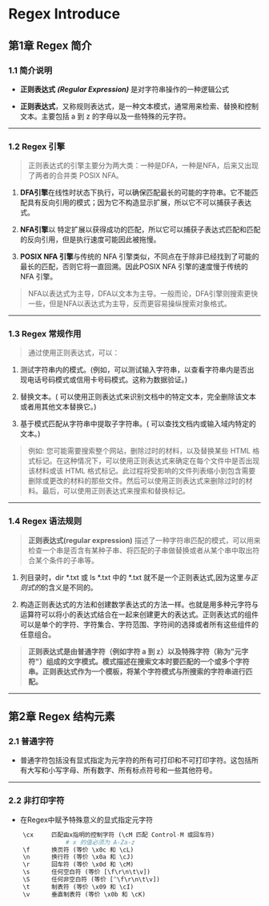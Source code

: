 # Regex Introduce

## 第1章 Regex 简介

### 1.1 简介说明

- **正则表达式** ***(Regular Expression)*** 是对字符串操作的一种逻辑公式

- **正则表达式**，又称规则表达式，是一种文本模式，通常用来检索、替换和控制文本。主要包括 a 到 z 的字母以及一些特殊的元字符。 

---
### 1.2 Regex 引擎

> 正则表达式的引擎主要分为两大类：一种是DFA，一种是NFA，后来又出现了两者的合并类 POSIX NFA。

1.  **DFA引擎**在线性时状态下执行，可以确保匹配最长的可能的字符串。它不能匹配具有反向引用的模式；因为它不构造显示扩展，所以它不可以捕获子表达式。

2.  **NFA引擎**以 特定扩展以获得成功的匹配，所以它可以捕获子表达式匹配和匹配的反向引用，但是执行速度可能因此被拖慢。

3.  **POSIX NFA 引擎**与传统的 NFA 引擎类似，不同点在于除非已经找到了可能的最长的匹配，否则它将一直回溯。因此POSIX NFA 引擎的速度慢于传统的 NFA 引擎。

> NFA以表达式为主导，DFA以文本为主导。一般而论，DFA引擎则搜索更快一些，但是NFA以表达式为主导，反而更容易操纵搜索对象格式。

---
### 1.3 Regex 常规作用

> 通过使用正则表达式，可以：

1. 测试字符串内的模式。(例如，可以测试输入字符串，以查看字符串内是否出现电话号码模式或信用卡号码模式。这称为数据验证。)

2. 替换文本。( 可以使用正则表达式来识别文档中的特定文本，完全删除该文本或者用其他文本替换它。)

3. 基于模式匹配从字符串中提取子字符串。( 可以查找文档内或输入域内特定的文本。)

>  例如:  您可能需要搜索整个网站，删除过时的材料，以及替换某些 HTML 格式标记。在这种情况下，可以使用正则表达式来确定在每个文件中是否出现该材料或该 HTML 格式标记。此过程将受影响的文件列表缩小到包含需要删除或更改的材料的那些文件。然后可以使用正则表达式来删除过时的材料。最后，可以使用正则表达式来搜索和替换标记。

---
### 1.4 Regex 语法规则

> <strong>正则表达式(regular expression)</strong> 描述了一种字符串匹配的模式，可以用来检查一个串是否含有某种子串、将匹配的子串做替换或者从某个串中取出符合某个条件的子串等。

1. 列目录时，dir \*.txt 或 ls \*.txt 中的 \*.txt 就不是一个正则表达式,因为这里*与正则式的*的含义是不同的。

2. 构造正则表达式的方法和创建数学表达式的方法一样。也就是用多种元字符与运算符可以将小的表达式结合在一起来创建更大的表达式。正则表达式的组件可以是单个的字符、字符集合、字符范围、字符间的选择或者所有这些组件的任意组合。

>**正则表达式是由普通字符（例如字符 a 到 z）以及特殊字符（称为"元字符"）组成的文字模式。模式描述在搜索文本时要匹配的一个或多个字符串。正则表达式作为一个模板，将某个字符模式与所搜索的字符串进行匹配。**

---
## 第2章 Regex 结构元素

### 2.1 普通字符

- 普通字符包括没有显式指定为元字符的所有可打印和不可打印字符。这包括所有大写和小写字母、所有数字、所有标点符号和一些其他符号。

---
### 2.2 非打印字符

- 在Regex中赋予特殊意义的显式指定元字符

```r
    \cx     匹配由x指明的控制字符 (\cM 匹配 Control-M 或回车符)
                # x 的值必须为 A-Za-z
    \f      换页符 (等价 \x0c 和 \cL)
    \n      换行符 (等价 \x0a 和 \cJ)
    \r      回车符 (等价 \x0d 和 \cM)
    \s      任何空白符 (等价 [\f\r\n\t\v])
    \S      任何非空白符 (等价 [^\f\r\n\t\v])
    \t      制表符 (等价 \x09 和 \cI)
    \v      垂直制表符 (等价 \x0b 和 \cK)
```


